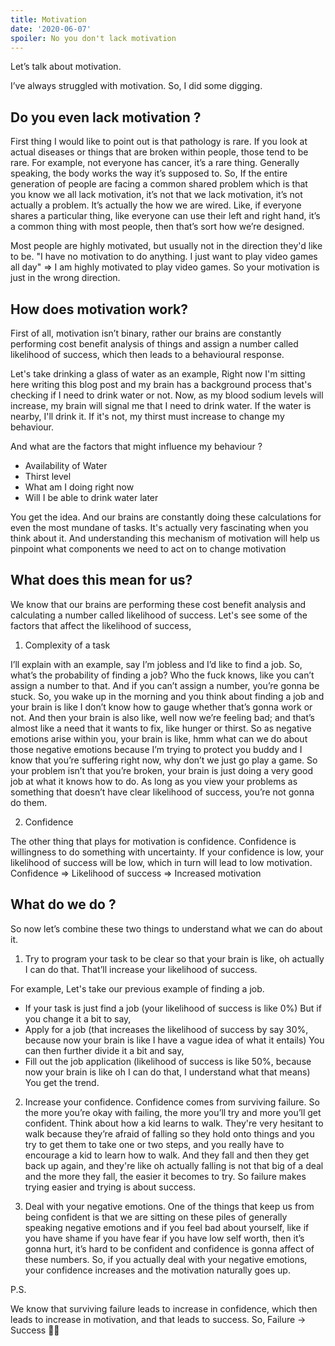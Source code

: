 ```yaml
---
title: Motivation
date: '2020-06-07'
spoiler: No you don't lack motivation
---
```


Let’s talk about motivation.

I’ve always struggled with motivation. So, I did some digging.


## Do you even lack motivation ?

First thing I would like to point out is that pathology is rare. If you look at actual diseases or things that are broken within people, those tend to be rare. For example, not everyone has cancer, it’s a rare thing. Generally speaking, the body works the way it’s supposed to. So, If the entire generation of people are facing a common shared problem which is that you know we all lack motivation, it’s not that we lack motivation, it’s not actually a problem. It’s actually the how we are wired. Like, if everyone shares a particular thing, like everyone can use their left and right hand, it’s a common thing with most people, then that’s sort how we’re designed.

Most people are highly motivated, but usually not in the direction they'd like to be. "I have no motivation to do anything. I just want to play video games all day" => I am highly motivated to play video games. So your motivation is just in the wrong direction.


## How does motivation work?

First of all, motivation isn’t binary, rather our brains are constantly performing cost benefit analysis of things and assign a number called likelihood of success, which then leads to a  behavioural response.

Let's take drinking a glass of water as an example,
Right now I'm sitting here writing this blog post and my brain has a background process that's checking if I need to drink water or not. Now, as my blood sodium levels will increase, my brain will signal me that I need to drink water. If the water is nearby, I'll drink it. If it's not, my thirst must increase to change my behaviour.

And what are the factors that might influence my behaviour ?
- Availability of Water
- Thirst level
- What am I doing right now
- Will I be able to drink water later

You get the idea. And our brains are constantly doing these calculations for even the most mundane of tasks. It's actually very fascinating when you think about it. And understanding this mechanism of motivation will help us pinpoint what components we need to act on to change motivation


## What does this mean for us?

We know that our brains are performing these cost benefit analysis and calculating a number called likelihood of success. Let's see some of the factors that affect the likelihood of success,

1. Complexity of a task

I’ll explain with an example, say I’m jobless and I’d like to find a job. So, what’s the probability of finding a job? Who the fuck knows, like you can’t assign a number to that. And if you can’t assign a number, you’re gonna be stuck. So, you wake up in the morning and you think about finding a job and your brain is like I don’t know how to gauge whether that’s gonna work or not. And then your brain is also like, well now we’re feeling bad; and that’s almost like a need that it wants to fix, like hunger or thirst. So as negative emotions arise within you, your brain is like, hmm what can we do about those negative emotions because I’m trying to protect you buddy and I know that you’re suffering right now, why don’t we just go play a game. So your problem isn’t that you’re broken, your brain is just doing a very good job at what it knows how to do. As long as you view your problems as something that doesn’t have clear likelihood of success, you’re not gonna do them.

2. Confidence

The other thing that plays for motivation is confidence. Confidence is willingness to do something with uncertainty. If your confidence is low, your likelihood of success will be low, which in turn will lead to low motivation.
Confidence => Likelihood of success => Increased motivation


## What do we do ?

So now let’s combine these two things to understand what we can do about it.

1. Try to program your task to be clear so that your brain is like, oh actually I can do that. That’ll increase your likelihood of success.

For example, Let's take our previous example of finding a job.
- If your task is just find a job (your likelihood of success is like 0%)
But if you change it a bit to say,
- Apply for a job (that increases the likelihood of success by say 30%, because now your brain is like I have a vague idea of what it entails)
You can then further divide it a bit and say,
- Fill out the job application (likelihood of success is like 50%, because now your brain is like oh I can do that, I understand what that means)
You get the trend.

2. Increase your confidence. Confidence comes from surviving failure. So the more you’re okay with failing, the more you’ll try and more you’ll get confident. Think about how a kid learns to walk. They're very hesitant to walk because they’re afraid of falling so they hold onto things and you try to get them to take one or two steps, and you really have to encourage a kid to learn how to walk. And they fall and then they get back up again, and they're like oh actually falling is not that big of a deal and the more they fall, the easier it becomes to try. So failure makes trying easier and trying is about success.

3. Deal with your negative emotions. One of the things that keep us from being confident is that we are sitting on these piles of generally speaking negative emotions and if you feel bad about yourself, like if you have shame if you have fear if you have low self worth, then it’s gonna hurt, it’s hard to be confident and confidence is gonna affect of these numbers. So, if you actually deal with your negative emotions, your confidence increases and the motivation naturally goes up.


P.S.

We know that surviving failure leads to increase in confidence, which then leads to increase in motivation, and that leads to success. So,
Failure -> Success 🤷‍♂️
